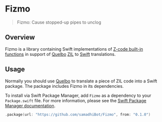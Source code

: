 # Fizmo

> Fizmo: Cause stopped-up pipes to unclog

## Overview

Fizmo is a library containing Swift implementations of [Z-code built-in functions](https://docs.google.com/document/d/11Kz3tknK05hb0Cw41HmaHHkgR9eh0qNLAbE9TzZe--c/edit#heading=h.1j4nfs6) in support of [Quelbo](https://github.com/samadhiBot/Quelbo) [ZIL](https://www.ifwiki.org/ZIL) to [Swift](https://docs.swift.org/swift-book/) translations.

## Usage

Normally you should use [Quelbo](https://github.com/samadhiBot/Quelbo) to translate a piece of ZIL code into a Swift package. The package includes Fizmo in its dependencies. 

To install via Swift Package Manager, add `Fizmo` as a dependency to your `Package.swift` file. For more information, please see the [Swift Package Manager documentation](https://github.com/apple/swift-package-manager/tree/master/Documentation).

```swift
.package(url: "https://github.com/samadhiBot/Fizmo", from: "0.1.0")
```
